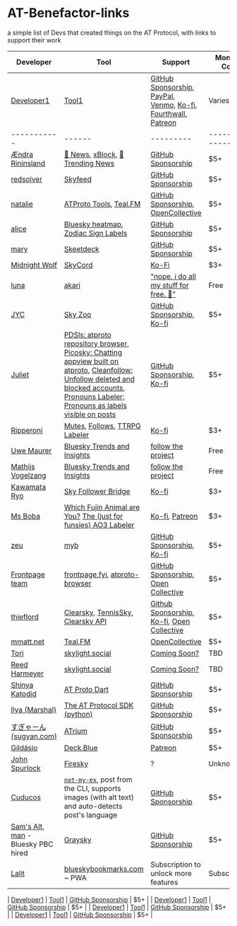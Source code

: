 # AT-Benefactor-links

a simple list of Devs that created things on the AT Protocol, with links to support their work

| Developer | Tool | Support | Monthly Cost |
|-----------|------|---------|--------------|
| [Developer1](https://bsky.app/profile/developer1.bsky.app) | [Tool1](https://www.tool1.com) | [GitHub Sponsorship](https://github.com/sponsors/developer1), [PayPal](https://paypal.me/developer1), [Venmo](https://venmo.com/developer1), [Ko-fi](https://ko-fi.com/developer5), [Fourthwall](https://developer6.fourthwall.com), [Patreon](https://www.patreon.com/developer4)| Varies |
|-----------|------|---------|--------------|
| [Ændra Rininsland](https://bsky.app/profile/did:plc:kkf4naxqmweop7dv4l2iqqf5) | [📰 News](https://bsky.app/profile/aendra.com/feed/verified-news), [xBlock](https://bsky.app/profile/aendra.com), [📰 Trending News](https://bsky.app/profile/aendra.com/feed/news-2-0) | [GitHub Sponsorship](https://github.com/sponsors/aendra-rininsland) | $5+ |
| [redsolver](https://bsky.app/profile/did:plc:odo2zkpujsgcxtz7ph24djkj) | [Skyfeed](https://skyfeed.app/) | [GitHub Sponsorship](https://github.com/sponsors/redsolver) | $5+ |
| [natalie](https://bsky.app/profile/did:plc:k644h4rq5bjfzcetgsa6tuby) | [ATProto Tools](https://atp.tools), [Teal.FM](https://teal.fm/) | [GitHub Sponsorship](https://github.com/sponsors/espeon), [OpenCollective](https://opencollective.com/teal)| $5+ |
| [alice](https://bsky.app/profile/did:plc:by3jhwdqgbtrcc7q4tkkv3cf) | [Bluesky heatmap](https://bluesky-heatmap.fly.dev/), [Zodiac Sign Labels](zodiacsigns.bsky.sh) | [GitHub Sponsorship](https://github.com/sponsors/aliceisjustplaying) | $5+ |
| [mary](https://bsky.app/profile/did:plc:ia76kvnndjutgedggx2ibrem) | [Skeetdeck](https://skeetdeck.pages.dev/) | [GitHub Sponsorship](https://github.com/sponsors/mary-ext) | $5+ |
| [Midnight Wolf](https://bsky.app/profile/did:plc:cgynugrjidwc6eugchvyb3f6) | [SkyCord](https://skycord.app/) | [Ko-Fi](https://ko-fi.com/midnight_wolf___)  | $3+ |
| [luna](https://bsky.app/profile/did:plc:k6acu4chiwkixvdedcmdgmal) | [akari](https://akari.blue/) | ["nope. i do all my stuff for free. 🙏"](https://bsky.app/profile/imlunahey.com/post/3lfvseembwk2j)| Free |
| [JYC](https://bsky.app/profile/did:plc:dacfxuonkf2qtqft22sc23tu) | [Sky Zoo](https://skyzoo.blue/) | [GitHub Sponsorship](https://github.com/sponsors/jycouet), [Ko-fi](https://ko-fi.com/E1E416BE51)| $5+ |
| [Juliet](https://bsky.app/profile/did:plc:b3pn34agqqchkaf75v7h43dk) | [PDSls: atproto repository browser](https://pdsls.dev/), [Picosky: Chatting appview built on atproto](https://psky.social/), [Cleanfollow: Unfollow deleted and blocked accounts](https://cleanfollow-bsky.pages.dev/), [Pronouns Labeler: Pronouns as labels visible on posts](https://bsky.app/profile/did:plc:wkoofae5uytcm7bjncmev6n6) | [GitHub Sponsorship](https://github.com/sponsors/notjuliet/), [Ko-fi](https://ko-fi.com/notjuliet) | $5+ |
| [Ripperoni](https://bsky.app/profile/did:plc:khvyd3oiw46vif5gm7hijslk) | [Mutes](https://mutes.ripperoni.com/ui), [Follows](https://follow.ripperoni.com/), [TTRPG Labeler](https://bskyttrpg.ripperoni.com/ui)  | [Ko-fi](https://ko-fi.com/ripperoni)| $3+ |
| [Uwe Maurer](https://bsky.app/profile/did:plc:ifrogbys22m5akvhlruxiahk) | [Bluesky Trends and Insights](https://blue.facts.dev) | [follow the project](https://bsky.app/profile/did:plc:j3qij7oqe6gie2x56gk5s6tx) | Free |
| [Mathijs Vogelzang](https://bsky.app/profile/did:plc:jq5s2z2zvsraner4fwqetyct) | [Bluesky Trends and Insights](https://blue.facts.dev) | [follow the project](https://bsky.app/profile/did:plc:j3qij7oqe6gie2x56gk5s6tx) | Free |
| [Kawamata Ryo](https://bsky.app/profile/did:plc:hcp53er6pefwijpdceo5x4bp) | [Sky Follower Bridge](https://www.sky-follower-bridge.dev/) | [Ko-fi](https://ko-fi.com/kawamataryo)| $3+ |
| [Ms Boba](https://bsky.app/profile/did:plc:r2vpg2iszskbkegoldmqa322) | [Which Fujin Animal are You?](https://bsky.app/profile/did:plc:v6t3eplhoa5fs5xqphtvupnb) [The (just for funsies) AO3 Labeler](https://bsky.app/profile/did:plc:m4z7d2wfa7lovi7toqwpjwr6) | [Ko-fi](https://ko-fi.com/essentialrandomness), [Patreon](https://www.patreon.com/https://www.patreon.com/fujocoded)| $3+ |
| [zeu](https://bsky.app/profile/did:plc:gotnvwkr56ibs33l4hwgfoet) | [myb](https://myb.zeu.dev/) | [GitHub Sponsorship](https://github.com/sponsors/zeucapua), [Ko-fi](https://ko-fi.com/zeu_dev)| $5+ |
| [Frontpage team](https://bsky.app/profile/did:plc:klmr76mpewpv7rtm3xgpzd7x/lists/team) | [frontpage.fyi](https://frontpage.fyi), [atproto-browser](https://atproto-browser.vercel.app/) | [GitHub Sponsorship](https://github.com/sponsors/likeandscribe), [Open Collective](https://opencollective.com/frontpage)| $5+ |
| [thieflord](https://bsky.app/profile/did:plc:4e3wxro75sds7cc2yfgnbnrc) | [Clearsky](https://clearsky.app), [TennisSky](https://tennissky.com), [Clearsky API](https://clearsky.services) | [Github Sponsorship](https://github.com/sponsors/clearskyapp06), [Ko-fi](https://ko-fi.com/clearskyapp), [Open Collective](https://opencollective.com/clearsky) | $5+ |
| [mmatt.net](https://bsky.app/profile/did:plc:tas6hj2xjrqben5653v5kohk) | [Teal.FM](https://teal.fm/) | [OpenCollective](https://opencollective.com/teal)| $5+ |
| [Tori](https://bsky.app/profile/did:plc:76iqtegcbbr4pbcxomka5pat) | [skylight.social](https://bsky.app/profile/did:plc:4adlzwqtkv4dirxjwq4c3tlm) | [Coming Soon?](https://skylight.social)  | TBD |
| [Reed Harmeyer](https://bsky.app/profile/did:plc:uvuzsptk4b22b63xowm62chr) | [skylight.social](https://bsky.app/profile/did:plc:4adlzwqtkv4dirxjwq4c3tlm) | [Coming Soon?](https://skylight.social) | TBD |
| [Shinya Katodid](https://bsky.app/profile/did:plc:iijrtk7ocored6zuziwmqq3c) | [AT Proto Dart](https://atprotodart.com/) | [GitHub Sponsorship](https://github.com/sponsors/myConsciousness) | $5+ |
|  [Ilya (Marshal)](https://bsky.app/profile/did:plc:s6jnht6koorxz7trghirytmf) | [The AT Protocol SDK (python)](https://atproto.blue/) | [GitHub Sponsorship](https://github.com/sponsors/MarshalX) | $5+ |
| [すぎゃーん (sugyan.com)](https://bsky.app/profile/did:plc:4ee6oesrsbtmuln4gqsqf6fp) | [ATrium](https://github.com/sugyan/atrium) | [GitHub Sponsorship](https://github.com/sponsors/developer1) | $5+ |
| [Gildásio](https://bsky.app/profile/did:plc:kber7c5xhwah2ocxzuqpytg5) | [Deck.Blue](https://deck.blue) | [Patreon](https://www.patreon.com/deckblue) | $5+ |
| [John Spurlock](https://bsky.app/profile/did:plc:mceyt3qjswifxtikqqwvnnge) | [Firesky](https://firesky.tv/) | ? | Unknown |
| [Cuducos](https://bsky.app/profile/did:plc:3272gdrjsuikiff7qsgokgas) | [`not-my-ex`](https://github.com/cuducos/not-my-ex), post from the CLI, supports images (with alt text) and auto-detects post's language | [GitHub Sponsorship](https://github.com/sponsors/cuducos) | $5+ |
| [Sam's Alt, man](https://bsky.app/profile/did:plc:6tm5ojdr5sgjfo5pqgn7szrk) - Bluesky PBC hired | [Graysky](https://www.graysky.app) | [GitHub Sponsorship](https://github.com/sponsors/mozzius) | $5+ |
| [Lalit](https://bsky.app/profile/did:plc:tx4quzdjqbupsqasreq4qwph) | [blueskybookmarks.com](https://blueskybookmarks.com/) ~ PWA | Subscription to unlock more features | Subscription |

| [Developer1](https://bsky.app/profile/developer1.bsky.app) | [Tool1](https://www.tool1.com) | [GitHub Sponsorship](https://github.com/sponsors/developer1) | $5+ |
| [Developer1](https://bsky.app/profile/developer1.bsky.app) | [Tool1](https://www.tool1.com) | [GitHub Sponsorship](https://github.com/sponsors/developer1) | $5+ |
| [Developer1](https://bsky.app/profile/developer1.bsky.app) | [Tool1](https://www.tool1.com) | [GitHub Sponsorship](https://github.com/sponsors/developer1) | $5+ |
| [Developer1](https://bsky.app/profile/developer1.bsky.app) | [Tool1](https://www.tool1.com) | [GitHub Sponsorship](https://github.com/sponsors/developer1) | $5+ |
